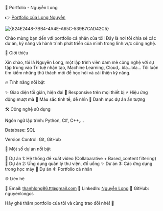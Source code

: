 🚀 Portfolio - Nguyễn Long

👉 [Portfolio của Long Nguyễn](https://nguyenlongcs.github.io/portfolio_longnguyen.github.io/)

![{824E2448-7BB4-4A4E-A65C-539B7CAD42C5}](https://github.com/user-attachments/assets/9a8f56b2-598c-4a4e-97bb-91a56f0d88f3)

Chào mừng bạn đến với portfolio cá nhân của tôi! Đây là nơi tôi chia sẻ các dự án, kỹ năng và hành trình phát triển của mình trong lĩnh vực công nghệ.

🎯 Giới thiệu

Xin chào, tôi là Nguyễn Long, một lập trình viên đam mê công nghệ với sự tập trung vào Trí tuệ nhận tạo, Machine Learning, Cloud,..bla...bla... Tôi luôn tìm kiếm những thử thách mới để học hỏi và cải thiện kỹ năng.

🔥 Tính năng nổi bật

✨ Giao diện tối giản, hiện đại
📌 Responsive trên mọi thiết bị
⚡ Hiệu ứng động mượt mà
🎨 Màu sắc tinh tế, dễ nhìn
📂 Danh mục dự án ấn tượng

🛠️ Công nghệ sử dụng

Ngôn ngữ lập trình: Python, C#, C++,...

Database: SQL

Version Control: Git, GitHub

📌 Một số dự án nổi bật

🚀 Dự án 1: Hệ thống đề xuất video (Collabarative + Based_content filtering)
🔧 Dự án 2: Ứng dụng quản lý thư viện, đồ uống
✨ Dự án 3: Các ứng dụng trong học máy
🎨 Dự án 4: Portfolio cá nhân

🌐 Liên hệ

📧 Email: thanhlong86.tt@gmail.com
💼 LinkedIn: [Nguyễn Long](https://www.linkedin.com/in/long-nguy%E1%BB%85n-263b4a269/)
🐙 GitHub: nguyenlongcs

Hãy ghé thăm portfolio của tôi và cùng trao đổi nhé! 🚀

